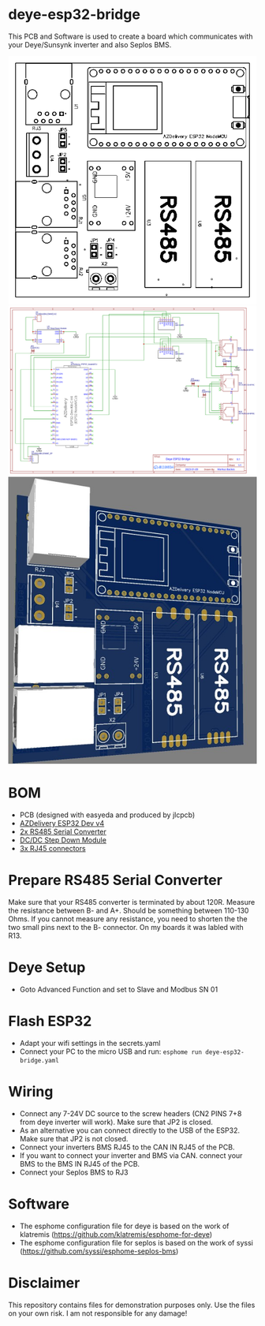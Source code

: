 # deye-esp32-bridge

This PCB and Software is used to create a board which communicates with your Deye/Sunsynk inverter and also Seplos BMS.

<img src="img/board.svg">
<img src="img/schematic.svg">
<img src="img/3d.jpg">

# BOM
 - PCB (designed with easyeda and produced by jlcpcb)
 - [AZDelivery ESP32 Dev v4](https://amzn.to/41Sd0v4)
 - [2x RS485 Serial Converter](https://amzn.to/3L1OmBq)
 - [DC/DC Step Down Module](https://amzn.to/3oFFiur)
 - [3x RJ45 connectors](https://amzn.to/3AqmPo8)

# Prepare RS485 Serial Converter
Make sure that your RS485 converter is terminated by about 120R. 
Measure the resistance between B- and A+. Should be something between 110-130 Ohms. 
If you cannot measure any resistance, you need to shorten the the two small pins next to the B- connector. 
On my boards it was labled with R13.

# Deye Setup
 - Goto Advanced Function and set to Slave and Modbus SN 01

# Flash ESP32
 - Adapt your wifi settings in the secrets.yaml
 - Connect your PC to the micro USB and run: ```esphome run deye-esp32-bridge.yaml```

# Wiring
 - Connect any 7-24V DC source to the screw headers (CN2 PINS 7+8 from deye inverter will work). Make sure that JP2 is closed.
 - As an alternative you can connect directly to the USB of the ESP32. Make sure that JP2 is not closed.
 - Connect your inverters BMS RJ45 to the CAN IN RJ45 of the PCB.
 - If you want to connect your inverter and BMS via CAN. connect your BMS to the BMS IN RJ45 of the PCB.
 - Connect your Seplos BMS to RJ3
 
# Software
 - The esphome configuration file for deye is based on the work of klatremis (https://github.com/klatremis/esphome-for-deye)
 - The esphome configuration file for seplos is based on the work of syssi (https://github.com/syssi/esphome-seplos-bms)
 
# Disclaimer

This repository contains files for demonstration purposes only. Use the files on your own risk. I am not responsible for any damage!


